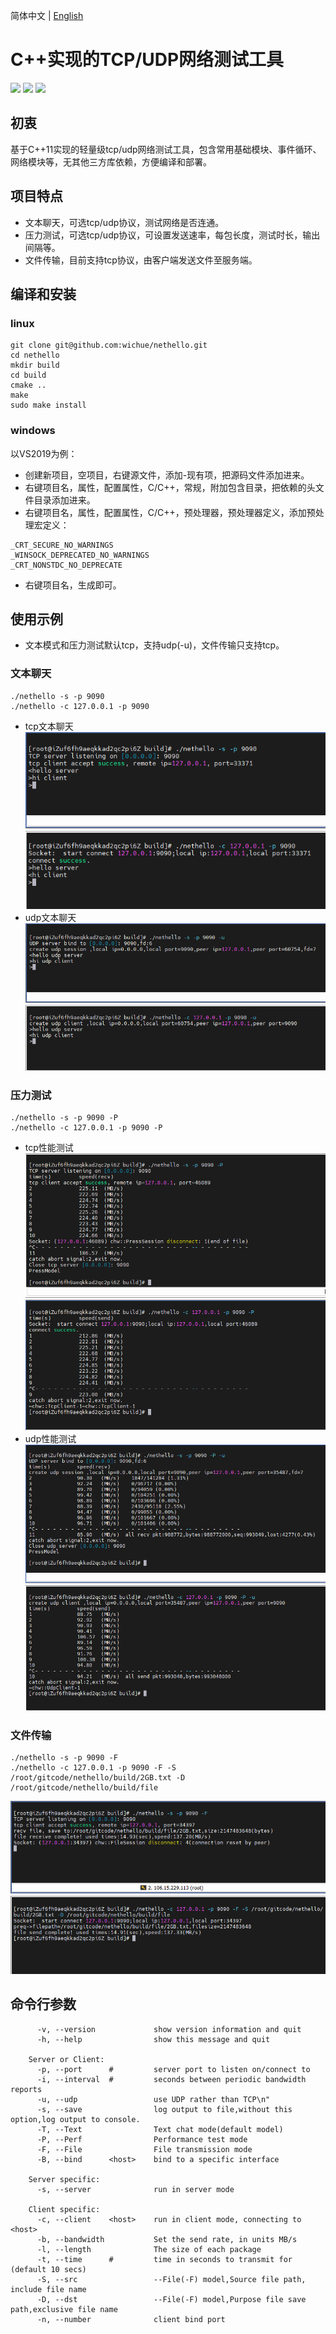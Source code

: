 简体中文 | [English](./README_en.md)

# C++实现的TCP/UDP网络测试工具

[![](https://img.shields.io/badge/license-MIT-green.svg)](https://github.com/wichue/nethello/blob/master/LICENSE)
[![](https://img.shields.io/badge/language-c++-red.svg)](https://en.cppreference.com/)
[![](https://img.shields.io/badge/platform-linux%20|%20windows-blue.svg)](https://github.com/wichue/nethello)
## 初衷
基于C++11实现的轻量级tcp/udp网络测试工具，包含常用基础模块、事件循环、网络模块等，无其他三方库依赖，方便编译和部署。
## 项目特点
- 文本聊天，可选tcp/udp协议，测试网络是否连通。
- 压力测试，可选tcp/udp协议，可设置发送速率，每包长度，测试时长，输出间隔等。
- 文件传输，目前支持tcp协议，由客户端发送文件至服务端。

## 编译和安装
### linux
```shell
git clone git@github.com:wichue/nethello.git
cd nethello
mkdir build
cd build
cmake ..
make
sudo make install
```
### windows
以VS2019为例：
- 创建新项目，空项目，右键源文件，添加-现有项，把源码文件添加进来。
- 右键项目名，属性，配置属性，C/C++，常规，附加包含目录，把依赖的头文件目录添加进来。
- 右键项目名，属性，配置属性，C/C++，预处理器，预处理器定义，添加预处理宏定义：
```shell
_CRT_SECURE_NO_WARNINGS
_WINSOCK_DEPRECATED_NO_WARNINGS
_CRT_NONSTDC_NO_DEPRECATE
```
- 右键项目名，生成即可。

## 使用示例
- 文本模式和压力测试默认tcp，支持udp(-u)，文件传输只支持tcp。
### 文本聊天
```shell
./nethello -s -p 9090
./nethello -c 127.0.0.1 -p 9090
```
- tcp文本聊天
![text_tcp](https://github.com/wichue/nethello/blob/master/doc/text_tcp.png)
- udp文本聊天
![text_udp](https://github.com/wichue/nethello/blob/master/doc/text_udp.png)
### 压力测试
```shell
./nethello -s -p 9090 -P
./nethello -c 127.0.0.1 -p 9090 -P
```
- tcp性能测试
![perf_tcp](https://github.com/wichue/nethello/blob/master/doc/perf_tcp.png)
- udp性能测试
![perf_udp](https://github.com/wichue/nethello/blob/master/doc/perf_udp.png)
### 文件传输
```shell
./nethello -s -p 9090 -F
./nethello -c 127.0.0.1 -p 9090 -F -S /root/gitcode/nethello/build/2GB.txt -D /root/gitcode/nethello/build/file
```
![file](https://github.com/wichue/nethello/blob/master/doc/file.png)
## 命令行参数
```shell
      -v, --version             show version information and quit
      -h, --help                show this message and quit

	Server or Client:
      -p, --port      #         server port to listen on/connect to
      -i, --interval  #         seconds between periodic bandwidth reports
      -u, --udp                 use UDP rather than TCP\n"
      -s, --save                log output to file,without this option,log output to console.
      -T, --Text                Text chat mode(default model)
      -P, --Perf                Performance test mode
      -F, --File                File transmission mode
      -B, --bind      <host>    bind to a specific interface

    Server specific:
      -s, --server              run in server mode

    Client specific:
      -c, --client    <host>    run in client mode, connecting to <host>
      -b, --bandwidth           Set the send rate, in units MB/s
      -l, --length              The size of each package
      -t, --time      #         time in seconds to transmit for (default 10 secs)
      -S, --src                 --File(-F) model,Source file path, include file name
      -D, --dst                 --File(-F) model,Purpose file save path,exclusive file name
      -n, --number              client bind port
```
